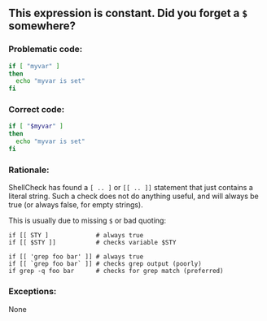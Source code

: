 ## This expression is constant. Did you forget a `$` somewhere?
### Problematic code:

```sh
if [ "myvar" ]
then
  echo "myvar is set"
fi
```

### Correct code:

```sh
if [ "$myvar" ]
then
  echo "myvar is set"
fi
```
### Rationale:

ShellCheck has found a `[ .. ]` or `[[ .. ]]` statement that just contains a literal string. Such a check does not do anything useful, and will always be true (or always false, for empty strings).

This is usually due to missing `$` or bad quoting:

    if [[ STY ]             # always true
    if [[ $STY ]]           # checks variable $STY

    if [[ 'grep foo bar' ]] # always true
    if [[ `grep foo bar` ]] # checks grep output (poorly)
    if grep -q foo bar      # checks for grep match (preferred)


### Exceptions:

None